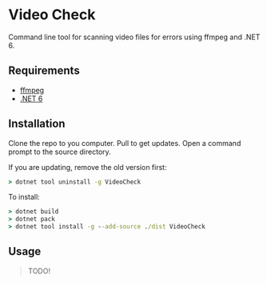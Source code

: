 
# Video Check

Command line tool for scanning video files for errors using ffmpeg and .NET 6.

## Requirements

- [ffmpeg](https://ffmpeg.org)
- [.NET 6](https://dotnet.microsoft.com)

## Installation

Clone the repo to you computer. Pull to get updates. Open a command prompt to the source directory.

If you are updating, remove the old version first:

```cmd
> dotnet tool uninstall -g VideoCheck
```

To install:

```cmd
> dotnet build
> dotnet pack
> dotnet tool install -g --add-source ./dist VideoCheck
```

## Usage

> TODO!
